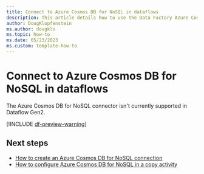 ```yaml
---
title: Connect to Azure Cosmos DB for NoSQL in dataflows
description: This article details how to use the Data Factory Azure Cosmos DB for NoSQL connector in Microsoft Fabric to create an Azure Cosmos DB for NoSQL connection in dataflows.
author: DougKlopfenstein
ms.author: dougklo
ms.topic: how-to
ms.date: 05/23/2023
ms.custom: template-how-to 
---
```


# Connect to Azure Cosmos DB for NoSQL in dataflows

The Azure Cosmos DB for NoSQL connector isn't currently supported in Dataflow Gen2.

[!INCLUDE [df-preview-warning](includes/data-factory-preview-warning.md)]

## Next steps

- [How to create an Azure Cosmos DB for NoSQL connection](connector-azure-cosmosdb-for-nosql.md)
- [How to configure Azure Cosmos DB for NoSQL in a copy activity](connector-azure-cosmosdb-for-nosql-copy-activity.md)
